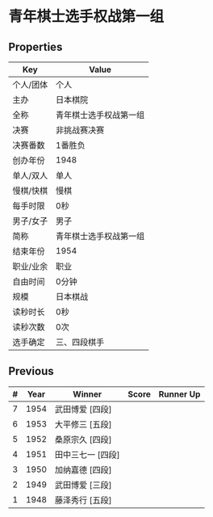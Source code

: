 # 青年棋士选手权战第一组

## Properties

| Key | Value |
| --- | ----- |
| 个人/团体 | 个人 |
| 主办 | 日本棋院 |
| 全称 | 青年棋士选手权战第一组 |
| 决赛 | 非挑战赛决赛 |
| 决赛番数 | 1番胜负 |
| 创办年份 | 1948 |
| 单人/双人 | 单人 |
| 慢棋/快棋 | 慢棋 |
| 每手时限 | 0秒 |
| 男子/女子 | 男子 |
| 简称 | 青年棋士选手权战第一组 |
| 结束年份 | 1954 |
| 职业/业余 | 职业 |
| 自由时间 | 0分钟 |
| 规模 | 日本棋战 |
| 读秒时长 | 0秒 |
| 读秒次数 | 0次 |
| 选手确定 | 三、四段棋手 |

## Previous

| # | Year | Winner | Score | Runner Up |
| --- | --- | --- | --- | --- |
| 7 | 1954 | 武田博爱 [四段] |  |  |
| 6 | 1953 | 大平修三 [五段] |  |  |
| 5 | 1952 | 桑原宗久 [四段] |  |  |
| 4 | 1951 | 田中三七一 [四段] |  |  |
| 3 | 1950 | 加纳嘉德 [四段] |  |  |
| 2 | 1949 | 武田博爱 [三段] |  |  |
| 1 | 1948 | 藤泽秀行 [五段] |  |  |

